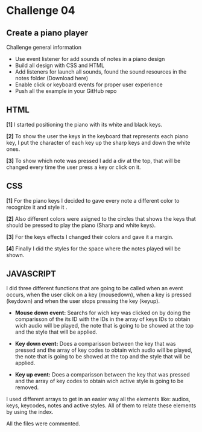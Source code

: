 # Challenge 04


## Create a piano player

Challenge general information

* Use event listener for add sounds of notes in a piano design 
* Build all design with CSS and HTML
* Add listeners for launch all sounds, found the sound resources in the notes folder (Download here)
* Enable click or keyboard events for proper user experience
* Push all the example in your GitHub repo

## HTML

**[1]** I started positioning the piano with its white and black keys.

**[2]** To show the user the keys in the keyboard that represents each piano key, I put the character of each key up the sharp keys and down the white ones.

**[3]** To show which note was pressed I add a div at the top, that will be changed every time the user press a key or click on it.

## CSS

**[1]** For the piano keys I decided to gave every note a different color to recognize it and style it .

**[2]** Also different colors were asigned to the circles that shows the keys that should be pressed to play the piano (Sharp and white keys).

**[3]** For the keys effects I changed their colors and gave it a margin.

**[4]** Finally I did the styles for the space where the notes played will be shown.

## JAVASCRIPT

I did three different functions that are going to be called when an event occurs, when the user click on a key (mousedown), when a key is pressed (keydown) and
when the user stops pressing the key (keyup).

* **Mouse down event:** Searchs for wich key was clicked on by doing the comparisson of the its ID with the IDs in the array of keys IDs to obtain wich audio will be played, the note that is going to be showed at the top and the style that will be applied. 

* **Key down event:** Does a comparisson between the key that was pressed and the array of key codes to obtain wich audio will be played, the note that is going to be showed at the top and the style that will be applied.

* **Key up event:** Does a comparisson between the key that was pressed and the array of key codes to obtain wich active style is going to be removed.

I used different arrays to get in an easier way all the elements like: audios, keys, keycodes, notes and active styles. All of them to relate these elements by using the index.


All the files were commented.
